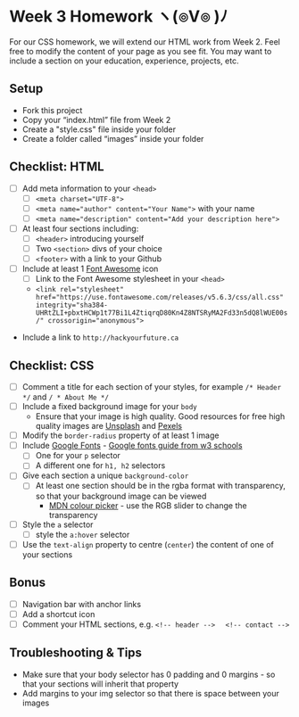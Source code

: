 # Week 3 Homework ヽ(๏V๏ )ﾉ
For our CSS homework, we will extend our HTML work from Week 2. Feel free to modify the content of your page as you see fit. You may want to include a section on your education, experience, projects, etc.

## Setup
- Fork this project
- Copy your “index.html” file from Week 2
- Create a "style.css" file inside your folder
- Create a folder called “images” inside your folder

## Checklist: HTML
- [ ] Add meta information to your `<head>`
  - [ ] `<meta charset="UTF-8">`
  - [ ] `<meta name="author" content="Your Name">` with your name
  - [ ] `<meta name="description" content="Add your description here">`
- [ ] At least four sections including:
  - [ ] `<header>` introducing yourself
  - [ ] Two `<section>` divs of your choice
  - [ ] `<footer>` with a link to your Github
- [ ] Include at least 1 [Font Awesome](https://fontawesome.com/icons?d=gallery) icon
  - [ ] Link to the Font Awesome stylesheet in your `<head>`
  - `<link rel="stylesheet" href="https://use.fontawesome.com/releases/v5.6.3/css/all.css" integrity="sha384-UHRtZLI+pbxtHCWp1t77Bi1L4ZtiqrqD80Kn4Z8NTSRyMA2Fd33n5dQ8lWUE00s/" crossorigin="anonymous">`
- Include a link to `http://hackyourfuture.ca`

## Checklist: CSS
- [ ] Comment a title for each section of your styles, for example `/* Header */` and `/ * About Me */ `
- [ ] Include a fixed background image for your `body`
  - Ensure that your image is high quality. Good resources for free high quality images are [Unsplash](https://unsplash.com/t/textures-patterns) and [Pexels](https://www.pexels.com/discover/)
- [ ] Modify the `border-radius` property of at least 1 image
- [ ] Include [Google Fonts](https://fonts.google.com/) - [Google fonts guide from w3 schools](https://www.w3schools.com/howto/howto_google_fonts.asp)
  - [ ] One for your `p` selector
  - [ ] A different one for `h1, h2` selectors
- [ ] Give each section a unique `background-color`
  - [ ] At least one section should be in the rgba format with transparency, so that your background image can be viewed
    - [MDN colour picker](https://developer.mozilla.org/en-US/docs/Web/CSS/CSS_Colors/Color_picker_tool) - use the RGB slider to change the transparency
- [ ] Style the `a` selector
  - [ ] style the `a:hover` selector
- [ ] Use the `text-align` property to centre (`center`) the content of one of your sections

## Bonus
- [ ] Navigation bar with anchor links
- [ ] Add a shortcut icon
- [ ] Comment your HTML sections, e.g. `<!-- header -->` `  <!-- contact -->`

## Troubleshooting & Tips
- Make sure that your body selector has 0 padding and 0 margins - so that your sections will inherit that property
- Add margins to your img selector so that there is space between your images
